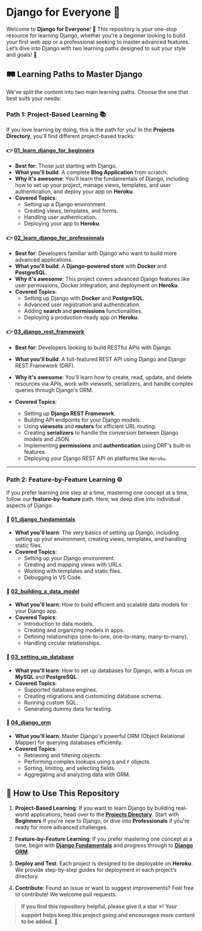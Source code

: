 # **Django for Everyone 💎** 

Welcome to **Django for Everyone**! 🎉 This repository is your one-stop resource for learning Django, whether you're a beginner looking to build your first web app or a professional seeking to master advanced features. Let’s dive into Django with two learning paths designed to suit your style and goals! 🌟

## 🛤️ Learning Paths to Master Django

We’ve split the content into two main learning paths. Choose the one that best suits your needs:

### Path 1: Project-Based Learning 📚

If you love learning by doing, this is the path for you! In the **Projects Directory**, you'll find different project-based tracks:

#### 👉 [01_learn_django_for_beginners](https://github.com/HashimThePassionate/django-for-everyone/tree/main/projects/01_learn_django_for_beginners)
- **Best for**: Those just starting with Django.
- **What you'll build**: A complete **Blog Application** from scratch.
- **Why it's awesome**: You’ll learn the fundamentals of Django, including how to set up your project, manage views, templates, and user authentication, and deploy your app on **Heroku**.
- **Covered Topics**:
  - Setting up a Django environment.
  - Creating views, templates, and forms.
  - Handling user authentication.
  - Deploying your app to **Heroku**.
  
#### 👉 [02_learn_django_for_professionals](https://github.com/HashimThePassionate/django-for-everyone/tree/main/projects/02_learn_django_for_professionals)
- **Best for**: Developers familiar with Django who want to build more advanced applications.
- **What you'll build**: A **Django-powered store** with **Docker** and **PostgreSQL**.
- **Why it's awesome**: This project covers advanced Django features like user permissions, Docker integration, and deployment on **Heroku**.
- **Covered Topics**:
  - Setting up Django with **Docker** and **PostgreSQL**.
  - Advanced user registration and authentication.
  - Adding **search** and **permissions** functionalities.
  - Deploying a production-ready app on **Heroku**.

#### 👉 [03_django_rest_framework](./projects/03_django_rest_framework/)
- **Best for**: Developers looking to build RESTful APIs with Django.
- **What you'll build**: A full-featured REST API using Django and Django REST Framework (DRF).
- **Why it's awesome**: You'll learn how to create, read, update, and delete resources via APIs, work with viewsets, serializers, and handle complex queries through Django's ORM.

- **Covered Topics**:
   - Setting up **Django REST Framework**.
   - Building API endpoints for your Django models.
   - Using **viewsets** and **routers** for efficient URL routing.
   - Creating **serializers** to handle the conversion between Django models and JSON.
   - Implementing **permissions** and **authentication** using DRF's built-in features.
   - Deploying your Django REST API on platforms like `Heroku`.
---

### Path 2: Feature-by-Feature Learning ⚙️

If you prefer learning one step at a time, mastering one concept at a time, follow our **feature-by-feature** path. Here, we deep dive into individual aspects of Django:

#### 📘 [01_django_fundamentals](https://github.com/HashimThePassionate/django-for-everyone/tree/main/01_django_fundamentals)
- **What you'll learn**: The very basics of setting up Django, including setting up your environment, creating views, templates, and handling static files.
- **Covered Topics**:
  - Setting up your Django environment.
  - Creating and mapping views with URLs.
  - Working with templates and static files.
  - Debugging in VS Code.

#### 📘 [02_building_a_data_model](https://github.com/HashimThePassionate/django-for-everyone/tree/main/02_building_a_data_model)
- **What you'll learn**: How to build efficient and scalable data models for your Django app.
- **Covered Topics**:
  - Introduction to data models.
  - Creating and organizing models in apps.
  - Defining relationships (one-to-one, one-to-many, many-to-many).
  - Handling circular relationships.

#### 📘 [03_setting_up_database](https://github.com/HashimThePassionate/django-for-everyone/tree/main/03_setting_up_database)
- **What you'll learn**: How to set up databases for Django, with a focus on **MySQL** and **PostgreSQL**.
- **Covered Topics**:
  - Supported database engines.
  - Creating migrations and customizing database schema.
  - Running custom SQL.
  - Generating dummy data for testing.

#### 📘 [04_django_orm](https://github.com/HashimThePassionate/django-for-everyone/tree/main/04_django_orm)
- **What you'll learn**: Master Django's powerful ORM (Object Relational Mapper) for querying databases efficiently.
- **Covered Topics**:
  - Retrieving and filtering objects.
  - Performing complex lookups using `Q` and `F` objects.
  - Sorting, limiting, and selecting fields.
  - Aggregating and analyzing data with ORM.

## 🎯 How to Use This Repository

1. **Project-Based Learning**: If you want to learn Django by building real-world applications, head over to the **[Projects Directory](projects/)**. Start with **Beginners** if you're new to Django, or dive into **Professionals** if you're ready for more advanced challenges.   
2. **Feature-by-Feature Learning**: If you prefer mastering one concept at a time, begin with **[Django Fundamentals](01_django_fundamentals/)** and progress through to **[Django ORM](04_django_orm/)**.

3. **Deploy and Test**: Each project is designed to be deployable on **Heroku**. We provide step-by-step guides for deployment in each project’s directory.

4. **Contribute**: Found an issue or want to suggest improvements? Feel free to contribute! We welcome pull requests.

>**If you find this repository helpful, please give it a star ⭐! Your support helps keep this project going and encourages more content to be added. 🌟**

